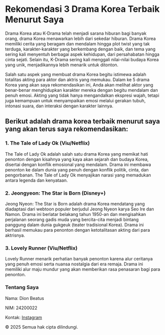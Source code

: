 <!DOCTYPE html>
<html>
<head>
</head>
</html>
<body>
<h1>Rekomendasi 3 Drama Korea Terbaik Menurut Saya</h1>
<p>Drama Korea atau K-Drama telah menjadi sarana hiburan bagi banyak orang, drama Korea menawarkan lebih dari sekedar hiburan. Drama Korea memiliki cerita yang beragam dan mendalam hingga plot twist yang tak terduga, karakter-karakter yang berkembang dengan baik, dan tema yang sering kali menyentuh berbagai aspek kehidupan, dari persahabatan hingga cinta sejati. Selain itu, K-Drama sering kali menggali nilai-nilai budaya Korea yang unik, menjadikannya lebih menarik untuk ditonton.</p>

<p>Salah satu aspek yang membuat drama Korea begitu istimewa adalah totalitas akting para aktor dan aktris yang memukau. Dalam ke 5 drama Korea yang akan saya rekomendasikan ini, Anda akan melihat aktor yang benar-benar menghidupkan karakter mereka dengan begitu mendalam dan penuh emosi. Akting yang tidak hanya mengandalkan ekspresi wajah, tetapi juga kemampuan untuk menyampaikan emosi melalui gerakan tubuh, intonasi suara, dan interaksi dengan karakter lainnya.</p>
<h2>Berikut adalah drama korea terbaik menurut saya yang akan terus saya rekomendasikan: </h2>

<h3>1. The Tale of Lady Ok (Viu/Netflix)</h3>
<p>The Tale of Lady Ok adalah salah satu drama Korea yang memikat hati penonton dengan kisahnya yang kaya akan sejarah dan budaya Korea, disertai dengan konflik emosional yang mendalam. Drama ini membawa penonton ke dalam dunia yang penuh dengan konflik politik, cinta, dan pengorbanan. The Tale of Lady Ok menyajikan narasi yang memadukan antara legenda dan kenyataan.</p>

<h3>2. Jeongyeon: The Star is Born (Disney+)</h3>
<p>Jeong Nyeon: The Star is Born adalah drama Korea mendatang yang diadaptasi dari webtoon populer berjudul Jeong Nyeon karya Seo Ire dan Namon. Drama ini berlatar belakang tahun 1950-an dan mengisahkan perjalanan seorang gadis muda yang bercita-cita menjadi bintang panggung dalam dunia gukgeuk (teater tradisional Korea). Drama ini berhasil memukau para penonton dengan ketotalitasan akting dari para aktrisnya.</p>

<h3>3. Lovely Runner (Viu/Netflix)</h3>
<p>Lovely Runner menarik perhatian banyak penonton karena alur ceritanya yang penuh emosi serta nuansa nostalgia dari era remaja. Drama ini memiliki alur maju mundur yang akan memberikan rasa penasaran bagi para penonton.</p>

<h3>Tentang Saya</h3>
<p>Nama: Dion Beatus</p>
<p>NIM: 24200022</p>
<p>Kontak: <a href="https://www.instagram.com/michaell_yon?igsh=NWR0NWwwaW80dmQ3">Instagram</a></p>

<p>&copy; 2025 Semua hak cipta dilindungi.</p>
</body>
